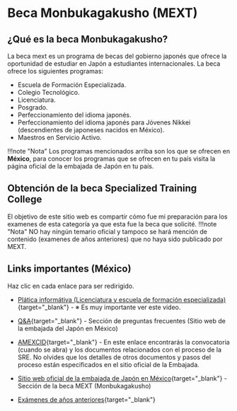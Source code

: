 # Beca Monbukagakusho (MEXT)

## ¿Qué es la beca Monbukagakusho?
La beca mext es un programa de becas del gobierno japonés que ofrece la oportunidad de estudiar en Japón a estudiantes internacionales. La beca ofrece los siguientes programas:

* Escuela de Formación Especializada.
* Colegio Tecnológico.
* Licenciatura.
* Posgrado.
* Perfeccionamiento del idioma japonés.
* Perfeccionamiento del idioma japonés para Jóvenes Nikkei (descendientes de japoneses nacidos en México).
* Maestros en Servicio Activo. 


!!!note "Nota"
    Los programas mencionados arriba son los que se ofrecen en **México**, para conocer los programas que se ofrecen en tu país visita la página oficial de la embajada de Japón en tu país.

## Obtención de la beca Specialized Training College
El objetivo de este sitio web es compartir cómo fue mi preparación para los examenes de esta categoría  ya que esta fue la beca que solicité.
!!!note "Nota"
    NO hay ningún temario oficial y tampoco se hará mención de contenido (examenes de años anteriores) que no haya sido publicado por MEXT. 


## Links importantes (México)
Haz clic en cada enlace para ser redirigido.

* [Plática informátiva (Licenciatura y escuela de formación especializada)](https://www.facebook.com/watch/live/?ref=watch_permalink&v=486481459347306){target="_blank"} - ※ Es muy importante ver este video.
* [Q&A](https://www.mx.emb-japan.go.jp/itpr_es/00_000116.html){target="_blank"} - Sección de preguntas frecuentes (Sitio web de la embajada del Japón en México) 
* [AMEXCID](https://www.gob.mx/amexcid/acciones-y-programas/oferta-para-mexicanos){target="_blank"} - En este enlace encontrarás la convocatoria (cuando se abra) y los documentos relacionados con el proceso de la SRE. No olvides que los detalles de otros documentos y pasos del proceso están especificados en el sitio oficial de la Embajada.
* [Sitio web oficial de la embajada de Japón en México](https://www.mx.emb-japan.go.jp/itpr_es/00_000485.html){target="_blank"} - Sección de la beca MEXT (Monbukagakusho)

* [Exámenes de años anteriores](https://www.studyinjapan.go.jp/en/planning/scholarship/application/examination/){target="_blank"} 